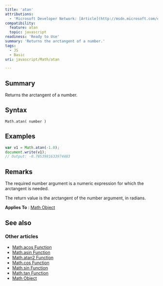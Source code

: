 ```yaml
---
title: 'atan'
attributions:
  - 'Microsoft Developer Network: [Article](http://msdn.microsoft.com/en-us/library/ie/13bwes5d(v=vs.94).aspx)'
compatibility:
  feature: atan
  topic: javascript
readiness: 'Ready to Use'
summary: 'Returns the arctangent of a number.'
tags:
  - JS
  - Basic
uri: javascript/Math/atan

---
```

## Summary

Returns the arctangent of a number.

## Syntax

    Math.atan( number )

## Examples

``` js
var v1 = Math.atan(-1.0);
document.write(v1);
// Output: -0.7853981633974483
```

## Remarks

The required number argument is a numeric expression for which the arctangent is needed.

The return value is the arctangent of the number argument, in radians.

**Applies To** : [Math Object](/javascript/Math)

## See also

### Other articles

-   [Math.acos Function](/javascript/Math/acos)
-   [Math.asin Function](/javascript/Math/asin)
-   [Math.atan2 Function](/javascript/Math/atan2)
-   [Math.cos Function](/javascript/Math/cos)
-   [Math.sin Function](/javascript/Math/sin)
-   [Math.tan Function](/javascript/Math/tan)
-   [Math Object](/javascript/Math)

